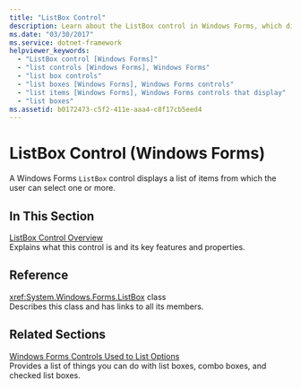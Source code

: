 ```yaml
---
title: "ListBox Control"
description: Learn about the ListBox control in Windows Forms, which displays a list of items from which the user can select one or more.
ms.date: "03/30/2017"
ms.service: dotnet-framework
helpviewer_keywords: 
  - "ListBox control [Windows Forms]"
  - "list controls [Windows Forms], Windows Forms"
  - "list box controls"
  - "list boxes [Windows Forms], Windows Forms controls"
  - "list items [Windows Forms], Windows Forms controls that display"
  - "list boxes"
ms.assetid: b0172473-c5f2-411e-aaa4-c8f17cb5eed4
---
```

# ListBox Control (Windows Forms)

A Windows Forms `ListBox` control displays a list of items from which the user can select one or more.  
  
## In This Section  

[ListBox Control Overview](listbox-control-overview-windows-forms.md)\
Explains what this control is and its key features and properties.  
  
## Reference  

<xref:System.Windows.Forms.ListBox> class  
Describes this class and has links to all its members.  
  
## Related Sections  

[Windows Forms Controls Used to List Options](windows-forms-controls-used-to-list-options.md)\
Provides a list of things you can do with list boxes, combo boxes, and checked list boxes.
